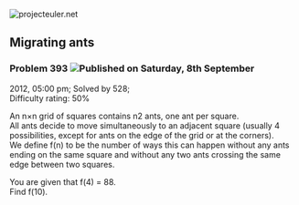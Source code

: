 ![projecteuler.net](images/print_page_logo.png)

## Migrating ants

### Problem 393 ![](images/icon_info.png)Published on Saturday, 8th September
2012, 05:00 pm; Solved by 528;  
Difficulty rating: 50%

An n×n grid of squares contains n2 ants, one ant per square.  
All ants decide to move simultaneously to an adjacent square (usually 4
possibilities, except for ants on the edge of the grid or at the corners).  
We define f(n) to be the number of ways this can happen without any ants
ending on the same square and without any two ants crossing the same edge
between two squares.

You are given that f(4) = 88.  
Find f(10).

  
  

